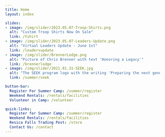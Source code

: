 ```yaml
---
title: Home
layout: index

slides:
- image: /img/slider/2023.05.07-Troop-Shirts.png
  alt: "Custom Troop Shirts Now On Sale"
  link: /tshirt
- image: /img/slider/2023.05.07-Leaders-Update.png
  alt: "Virtual Leaders Update - June 1st"
  link: /leadersupdate
- image: /img/slider/BrennerLodge.png
  alt: "Picture of Chris Brenner with text 'Honoring a Legacy'"
  link: /brennerlodge
- image: /img/slider/2021.01.31-SEEK.jpg
  alt: "The SEEK program logo with the writing 'Preparing the next generation of camp staff'"
  link: /summer/seek

button-bar:
  Register For Summer Camp: /summer/register
  Weekend Rentals: /rentals/facilities
  Volunteer in Camp: /volunteer

quick-links:
  Register for Summer Camp: /summer/register
  Weekend Rentals: /rentals/facilities
  Resica Falls Trading Post: /store
  Contact Us: /contact
---
```

